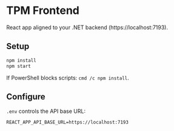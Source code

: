 # TPM Frontend

React app aligned to your .NET backend (https://localhost:7193).

## Setup
```bash
npm install
npm start
```
If PowerShell blocks scripts: `cmd /c npm install`.

## Configure
`.env` controls the API base URL:
```
REACT_APP_API_BASE_URL=https://localhost:7193
```
